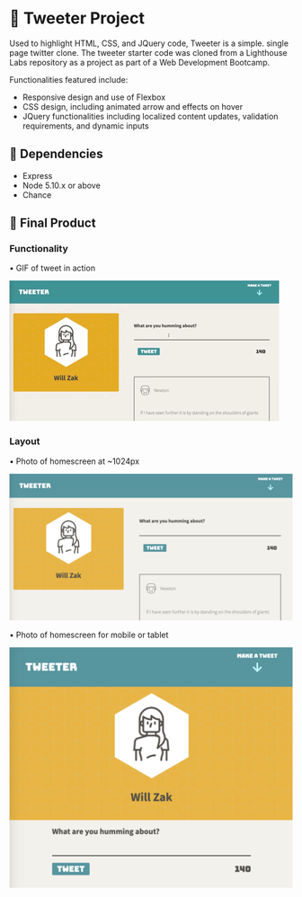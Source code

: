 # 🐥 Tweeter Project

Used to highlight HTML, CSS, and JQuery code, Tweeter is a simple. single page twitter clone. The tweeter starter code was cloned from a Lighthouse Labs repository as a project as part of a Web Development Bootcamp. 

Functionalities featured include: 
- Responsive design and use of Flexbox
- CSS design, including animated arrow and effects on hover
- JQuery functionalities including localized content updates, validation requirements, and dynamic inputs

## 📀 Dependencies

- Express
- Node 5.10.x or above
- Chance

## 📸 Final Product 

### Functionality

• GIF of tweet in action


!["GIF of tweet in action"](https://github.com/willzak/tweeter/blob/master/docs/tweeter-example.gif?raw=true)



### Layout

• Photo of homescreen at ~1024px


!["Photo of homescreen at ~1024px"](https://github.com/willzak/tweeter/blob/master/docs/HomePage-1024px.png?raw=true)



• Photo of homescreen for mobile or tablet 


!["Photo of homescreen for mobile or tablet"](https://github.com/willzak/tweeter/blob/master/docs/HomePage-Mobile-Tablet.png?raw=true)
